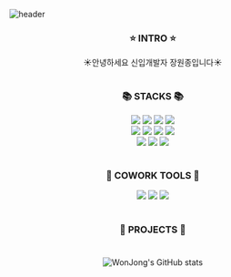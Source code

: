 ![header](https://capsule-render.vercel.app/api?type=waving&color=FCE77D&height=200&section=header&text=Carpediem&fontSize=70&fontColor=F96167)

<div align="center">
  
  ### ⭐   INTRO   ⭐
  
  ☀️안녕하세요 신입개발자 장원종입니다☀️

  #
  ### 📚   STACKS   📚 
<img src="https://img.shields.io/badge/JAVA-blue?style=for-the-badge"/>  <img src="https://img.shields.io/badge/Spring Boot-6DB33F?style=for-the-badge&logo=Spring Boot&logoColor=FFFFFF"/>  <img src="https://img.shields.io/badge/React-black?style=for-the-badge&logo=React&logoColor=61DAFB"/>  <img src="https://img.shields.io/badge/MariaDB-003545?style=for-the-badge&logo=MariaDB&logoColor=FFFFFF"/>  
  <img src="https://img.shields.io/badge/Next.js-000000?style=for-the-badge&logo=Next.js&logoColor=FFFFFF"/> <img src="https://img.shields.io/badge/JavaScript-F7DF1E?style=for-the-badge&logo=JavaScript&logoColor=000000"/>  <img src="https://img.shields.io/badge/HTML-E34F26?style=for-the-badge&logo=HTML5&logoColor=FFFFFF"/>  <img src="https://img.shields.io/badge/CSS-1572B6?style=for-the-badge&logo=CSS3&logoColor=FFFFFF"/>  
  <img src="https://img.shields.io/badge/Python-3776AB?style=for-the-badge&logo=Python&logoColor=FFFFFF"/>  <img src="https://img.shields.io/badge/PyTorch-EE4C2C?style=for-the-badge&logo=PyTorch&logoColor=FFFFFF"/>  <img src="https://img.shields.io/badge/TensorFlow-FF6F00?style=for-the-badge&logo=TensorFlow&logoColor=FFFFFF"/>

  #
 ### 🐳   COWORK TOOLS   🐳
 <img src="https://img.shields.io/badge/Docker-2496ED?style=for-the-badge&logo=Docker&logoColor=white"/> 
 <img src="https://img.shields.io/badge/GitHub-181717?style=for-the-badge&logo=GitHub&logoColor=white"/>
 <img src="https://img.shields.io/badge/Slack-4A154B?style=for-the-badge&logo=Slack&logoColor=FFFFFF"/>
  
  #
  
  ### 📑   PROJECTS   📑
  #
  
  ![WonJong's GitHub stats](https://github-readme-stats.vercel.app/api?username=JangWonJong&theme=midnight-purple&show_icons=true)
  #
  
</div>


